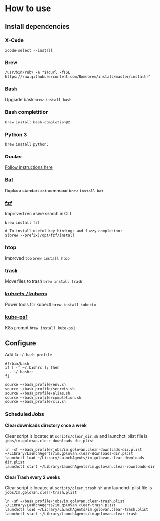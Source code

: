 # How to use
## Install dependencies
### X-Code
`xcode-select --install`
### Brew
`/usr/bin/ruby -e "$(curl -fsSL https://raw.githubusercontent.com/Homebrew/install/master/install)"`
### Bash
Upgrade bash
`brew install bash`
### Bash completition
`brew install bash-completion@2`
### Python 3
`brew install python3`
### Docker
[Follow instructions here](https://hub.docker.com/editions/community/docker-ce-desktop-mac)
### [Bat](https://github.com/sharkdp/bat)
Replace standart `cat` command
`brew install bat`
### [fzf](https://github.com/junegunn/fzf)
Improved recursive search in CLI
```
brew install fzf

# To install useful key bindings and fuzzy completion:
$(brew --prefix)/opt/fzf/install
```
### htop
Improved `top`
`brew install htop`

### trash
Move files to trash
`brew install trash`

### [kubectx / kubens](https://github.com/ahmetb/kubectx)
Power tools for kubectl
`brew install kubectx`

### [kube-ps1](https://github.com/jonmosco/kube-ps1)
K8s prompt
`brew install kube-ps1`

## Configure
Add to `~/.bash_profile`
```
#!/bin/bash
if [ -f ~/.bashrc ]; then
  . ~/.bashrc
fi

source ~/bash_profile/env.sh
source ~/bash_profile/secrets.sh
source ~/bash_profile/alias.sh
source ~/bash_profile/completion.sh
source ~/bash_profile/cli.sh
```

### Scheduled Jobs
#### Clear downloads directory once a week
Clear script is located at `scripts/clear_dir.sh` and launchctl plist file is `jobs/im.golovan.clear-downloads-dir.plist`
```
ln -sf ~/bash_profile/jobs/im.golovan.clear-downloads-dir.plist ~/Library/LaunchAgents/im.golovan.clear-downloads-dir.plist
launchctl load ~/Library/LaunchAgents/im.golovan.clear-downloads-dir.plist 
launchctl start ~/Library/LaunchAgents/im.golovan.clear-downloads-dir
```
#### Clear Trash every 2 weeks
Clear script is located at `scripts/clear_trash.sh` and launchctl plist file is `jobs/im.golovan.clear-trash.plist`
```
ln -sf ~/bash_profile/jobs/im.golovan.clear-trash.plist ~/Library/LaunchAgents/im.golovan.clear-trash.plist
launchctl load ~/Library/LaunchAgents/im.golovan.clear-trash.plist
launchctl start ~/Library/LaunchAgents/im.golovan.clear-trash
```

